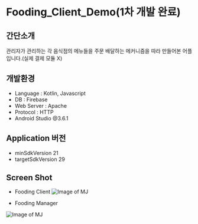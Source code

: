 # Fooding_Client_Demo(1차 개발 완료)

## 간단소개
관리자가 관리하는 각 음식점의 메뉴들을 주문 배달하는 메커니즘을 따라 만들어본 어플입니다.(실제 결제 모듈 X)

## 개발환경
* Language : Kotlin, Javascript
* DB : Firebase
* Web Server : Apache
* Protocol : HTTP
* Android Studio @3.6.1

## Application 버전
* minSdkVersion 21
* targetSdkVersion 29

## Screen Shot
* Fooding Client
![Image of MJ](https://github.com/ShinMyeongJi/Images/blob/master/fooding_client_demo/1.PNG?raw=true)


* Fooding Manager

![Image of MJ](https://github.com/ShinMyeongJi/Images/blob/master/fooding_client_demo/2.PNG?raw=true)
